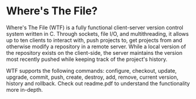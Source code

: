 # Where's The File?

Where's The File (WTF) is a fully functional client-server version control system written in C. Through sockets, file I/O, and multithreading, it 
allows up to ten clients to interact with, push projects to, get projects from and otherwise modify a repository in a remote server. While a local 
version of the repository exists on the client-side, the server maintains the version most recently pushed while keeping track of the project's 
history. 

WTF supports the following commands: configure, checkout, update, upgrade, commit, push, create, destroy, add, remove, current version, history and 
rollback. Check out readme.pdf to understand the functionality more in-depth. 
